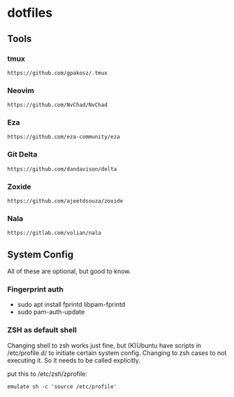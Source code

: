 # dotfiles

## Tools

### tmux

`https://github.com/gpakosz/.tmux`

### Neovim

`https://github.com/NvChad/NvChad`

### Eza

`https://github.com/eza-community/eza`

### Git Delta

`https://github.com/dandavison/delta`

### Zoxide

`https://github.com/ajeetdsouza/zoxide`

### Nala

`https://gitlab.com/volian/nala`

## System Config

All of these are optional, but good to know.

### Fingerprint auth

- sudo apt install fprintd libpam-fprintd 
- sudo pam-auth-update

### ZSH as default shell

Changing shell to zsh works just fine, but (K)Ubuntu have scripts in /etc/profile.d/ to initiate certain system config. Changing to zsh cases to not executing it. So it needs to be called explicitly.

put this to /etc/zsh/zprofile:

`emulate sh -c 'source /etc/profile'`
